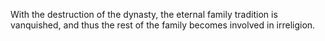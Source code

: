 With the destruction of the dynasty, the eternal family tradition is vanquished, and thus the rest of the family becomes involved in irreligion.
